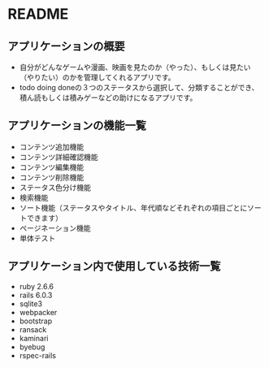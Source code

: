 # README

## アプリケーションの概要
* 自分がどんなゲームや漫画、映画を見たのか（やった）、もしくは見たい（やりたい）のかを管理してくれるアプリです。
* todo doing doneの３つのステータスから選択して、分類することができ、積ん読もしくは積みゲーなどの助けになるアプリです。

## アプリケーションの機能一覧
* コンテンツ追加機能
* コンテンツ詳細確認機能
* コンテンツ編集機能
* コンテンツ削除機能
* ステータス色分け機能
* 検索機能
* ソート機能（ステータスやタイトル、年代順などそれぞれの項目ごとにソートできます）
* ページネーション機能
* 単体テスト

## アプリケーション内で使用している技術一覧
* ruby 2.6.6
* rails 6.0.3
* sqlite3
* webpacker
* bootstrap
* ransack
* kaminari
* byebug
* rspec-rails

